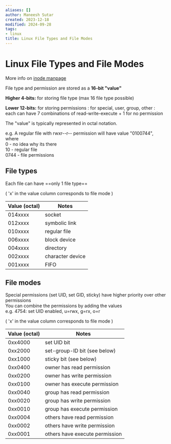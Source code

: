 ```yaml
---
aliases: []
author: Maneesh Sutar
created: 2023-12-18
modified: 2024-09-28
tags:
- linux
title: Linux File Types and File Modes
---
```


# Linux File Types and File Modes

More info on [inode manpage](https://man7.org/linux/man-pages/man7/inode.7.html#:~:text=the-value-0.-,The-file-type-and-mode,-The-stat.st_mode)

File type and permission are stored as a **16-bit "value"**

**Higher 4-bits:** for storing file type (max 16 file type possible)

**Lower 12-bits:** for storing permissions : for special, user, group, other : each can have 7 combinations of read-write-execute + 1 for no permission

The "value" is typically represented in octal notation.

e.g. A regular file with rwxr--r-- permission will have value "0100744", where  
0 - no idea why its there  
10 - regular file  
0744 - file permissions

## File types

Each file can have ==only 1 file type==

( 'x' in the value column corresponds to file mode )

|Value (octal)|Notes|
|-------------|-----|
|014xxxx|socket|
|012xxxx|symbolic link|
|010xxxx|regular file|
|006xxxx|block device|
|004xxxx|directory|
|002xxxx|character device|
|001xxxx|FIFO|

## File modes

Special permissions (set UID, set GID, sticky) have higher priority over other permissions  
You can combine the permissions by adding the values  
e.g. 4754: set UID enabled, u=rwx, g=rx, o=r

( 'x' in the value column corresponds to file mode )

|Value (octal)|Notes|
|-------------|-----|
|0xx4000|set UID bit|
|0xx2000|set-group-ID bit (see below)|
|0xx1000|sticky bit (see below)|
|0xx0400|owner has read permission|
|0xx0200|owner has write permission|
|0xx0100|owner has execute permission|
|0xx0040|group has read permission|
|0xx0020|group has write permission|
|0xx0010|group has execute permission|
|0xx0004|others have read permission|
|0xx0002|others have write permission|
|0xx0001|others have execute permission|
